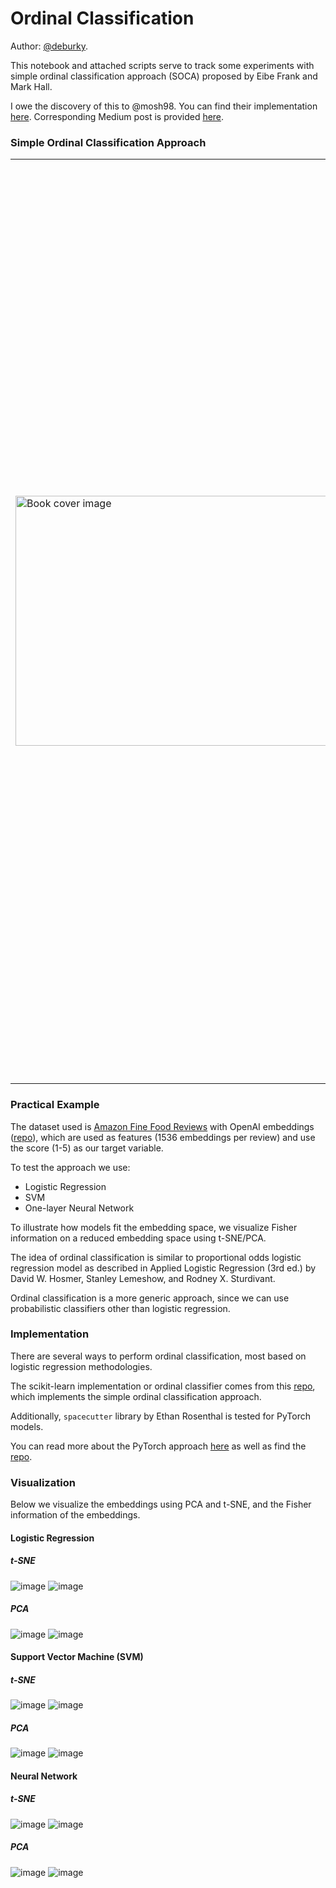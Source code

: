 # Ordinal Classification

Author: [@deburky](https://github.com/deburky).

This notebook and attached scripts serve to track some experiments with simple ordinal classification approach (SOCA) proposed by Eibe Frank and Mark Hall.

I owe the discovery of this to @mosh98. You can find their implementation [here](https://github.com/mosh98/Ordinal_Classifier). Corresponding Medium post is provided [here](https://towardsdatascience.com/simple-trick-to-train-an-ordinal-regression-with-any-classifier-6911183d2a3c).

### Simple Ordinal Classification Approach

<table>
<tr>
<td><img src="https://media.springernature.com/w316/springer-static/cover-hires/book/978-3-540-44795-5?as=webp" width="700" height="400" alt="Book cover image"></td>
<td>

The target we model each class as 1 if target > k, 0 otherwise. This results in several classifiers that are used in an ensemble manner. The first and last classifier are used as direct probability, and classes in-between are modeled as the difference between the probabilities of the next class.

For example we model the probability of class 1 out of 5 classes as:
- $1 - P(target > 1) = P(target <= 1)$

For the last class:
- $P(target > 4) = P(target = 5)$

The classes in between are modeled as:
- $P(target > k) - P(target > k+1)$

Note that this differs from the original paper, where they use multiplication instead of subtraction.

This way we can model the ordinal nature of the target variable.

**Reference:**
> Eibe Frank and Mark Hall. A Simple Approach to Ordinal Classification. Machine Learning: ECML 2001. Lecture Notes in Computer Science, vol 2167. Springer, Berlin, Heidelberg. [Link](https://link.springer.com/chapter/10.1007/3-540-44795-4_13)

</td>
</tr>
</table>

### Practical Example

The dataset used is [Amazon Fine Food Reviews](https://www.kaggle.com/datasets/snap/amazon-fine-food-reviews) with OpenAI embeddings ([repo](https://github.com/openai/openai-cookbook)), which are used as features (1536 embeddings per review) and use the score (1-5) as our target variable.

To test the approach we use:

- Logistic Regression
- SVM
- One-layer Neural Network

To illustrate how models fit the embedding space, we visualize Fisher information on a reduced embedding space using t-SNE/PCA.

The idea of ordinal classification is similar to proportional odds logistic regression model as described in Applied Logistic Regression (3rd ed.) by David W. Hosmer, Stanley Lemeshow, and Rodney X. Sturdivant.

Ordinal classification is a more generic approach, since we can use probabilistic classifiers other than logistic regression.

### Implementation

There are several ways to perform ordinal classification, most based on logistic regression methodologies.

The scikit-learn implementation or ordinal classifier comes from this [repo](https://github.com/mosh98/Ordinal_Classifier/tree/master), which implements the simple ordinal classification approach.

Additionally, `spacecutter` library by Ethan Rosenthal is tested for PyTorch models.

You can read more about the PyTorch approach [here](https://www.ethanrosenthal.com/2018/12/06/spacecutter-ordinal-regression/) as well as find the [repo](https://github.com/EthanRosenthal/spacecutter).

### Visualization

Below we visualize the embeddings using PCA and t-SNE, and the Fisher information of the embeddings.

#### Logistic Regression

##### t-SNE

![image](images/lr_2d_tsne.jpg)
![image](images/lr_3d_tsne.jpg)

##### PCA

![image](images/lr_2d_pca.jpg)
![image](images/lr_3d_pca.jpg)

#### Support Vector Machine (SVM)

##### t-SNE

![image](images/svm_2d_tsne.jpg)
![image](images/svm_3d_tsne.jpg)

##### PCA

![image](images/svm_2d_pca.jpg)
![image](images/svm_3d_pca.jpg)

#### Neural Network

##### t-SNE

![image](images/mlp_2d_tsne.jpg)
![image](images/mlp_3d_tsne.jpg)

##### PCA

![image](images/mlp_2d_pca.jpg)
![image](images/mlp_3d_pca.jpg)